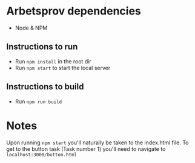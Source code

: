 # Arbetsprov dependencies
- Node & NPM

## Instructions to run
- Run `npm install` in the root dir
- Run `npm start` to start the local server

## Instructions to build
- Run `npm run build`

# Notes

Upon running `npm start` you'll naturally be taken to the index.html file. To get to the button task (Task number 1) you'll need to navigate to `localhost:3000/button.html`